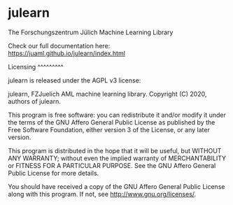 # julearn

The Forschungszentrum Jülich Machine Learning Library

Check our full documentation here: https://juaml.github.io/julearn/index.html


Licensing
^^^^^^^^^

julearn is released under the AGPL v3 license:

julearn, FZJuelich AML machine learning library.
Copyright (C) 2020, authors of julearn.

This program is free software: you can redistribute it and/or modify
it under the terms of the GNU Affero General Public License as published by
the Free Software Foundation, either version 3 of the License, or any later version.

This program is distributed in the hope that it will be useful,
but WITHOUT ANY WARRANTY; without even the implied warranty of
MERCHANTABILITY or FITNESS FOR A PARTICULAR PURPOSE.  See the
GNU Affero General Public License for more details.

You should have received a copy of the GNU Affero General Public License
along with this program.  If not, see <http://www.gnu.org/licenses/>.